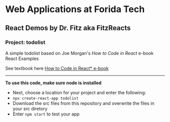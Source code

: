 # Web Applications at Forida Tech
## React Demos by Dr. Fitz aka FitzReacts
### Project: todolist
A simple todolist based on Joe Morgan's *How to Code in React* e-book React Examples

See textbook here [How to Code in React* e-book](https://assets.digitalocean.com/books/how-to-code-in-reactjs.pdf)
<hr>

**To use this code, make sure node is installed**

* Next, choose a location for your project and enter the following:
* `npx create-react-app todolist`
* Download the src files from this repository and overwrite the files in your src diretory
* Enter `npm start` to test your app

